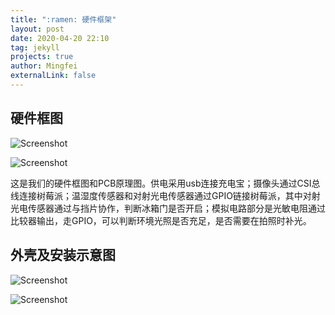 ```yaml
---
title: ":ramen: 硬件框架"
layout: post
date: 2020-04-20 22:10
tag: jekyll
projects: true
author: Mingfei
externalLink: false
---
```


<!-----
title: ":ramen: Indigo, minimalist jekyll theme"
layout: post
date: 2016-01-23 22:10
tag: jekyll
image: https://sergiokopplin.github.io/indigo/assets/images/jekyll-logo-light-solid.png
headerImage: true
projects: true
hidden: true # don't count this post in blog pagination
description: "This is a simple and minimalist template for Jekyll for those who likes to eat noodles."
category: project
author: johndoe
externalLink: false
----->


<!-----
title: ":ramen: 系统框架"
layout: post
date: 2020-03-01 22:10
tag: jekyll
image: https://sergiokopplin.github.io/indigo/assets/images/jekyll-logo-light-solid.png
headerImage: true
projects: true
hidden: true # don't count this post in blog pagination
description: "This is a simple and minimalist template for Jekyll for those who likes to eat noodles."
category: project
author: johndoe
externalLink: false
----->

<!-----
title: "系统框架"
layout: post
date: 2021-03-01 22:10
tag: jekyll
image: https://sergiokopplin.github.io/indigo/assets/images/jekyll-logo-light-solid.png
headerImage: true
projects: true
hidden: true # don't count this post in blog pagination
description: "This is a simple and minimalist template for Jekyll for those who likes to eat noodles."
category: project
author: johndoe
externalLink: false
----->


## 硬件框图
<!--![Screenshot](https://github.com/guoriyue/intelligent_hardware/tree/master/assets/images/pcb.png)

![Screenshot](https://github.com/guoriyue/intelligent_hardware/tree/master/assets/images/pcby.png)


-->

![Screenshot](https://guoriyue.github.io/intelligent_hardware/assets/images/pcb.png)


![Screenshot](https://guoriyue.github.io/intelligent_hardware/assets/images/pcby.png)


这是我们的硬件框图和PCB原理图。供电采用usb连接充电宝；摄像头通过CSI总线连接树莓派；温湿度传感器和对射光电传感器通过GPIO链接树莓派，其中对射光电传感器通过与挡片协作，判断冰箱门是否开启；模拟电路部分是光敏电阻通过比较器输出，走GPIO，可以判断环境光照是否充足，是否需要在拍照时补光。


## 外壳及安装示意图
<!--![Screenshot](https://github.com/guoriyue/intelligent_hardware/tree/master/assets/images/pcbk1.png)


![Screenshot](https://github.com/guoriyue/intelligent_hardware/tree/master/assets/images/pcbk2.png)

-->

![Screenshot](https://github.com/guoriyue/intelligent_hardware/tree/master/assets/images/pcbk1.png)


![Screenshot](https://github.com/guoriyue/intelligent_hardware/tree/master/assets/images/pcbk2.png)

<!-----

What has inside?

- Gulp
- BrowserSync
- Stylus
- SVG
- Travis
- No JS
- [98/100](https://developers.google.com/speed/pagespeed/insights/?url=http%3A%2F%2Fsergiokopplin.github.io%2Findigo%2F)

---

[Check it out](https://sergiokopplin.github.io/indigo/) here.
If you need some help, just [tell me](https://github.com/sergiokopplin/indigo/issues).
-->